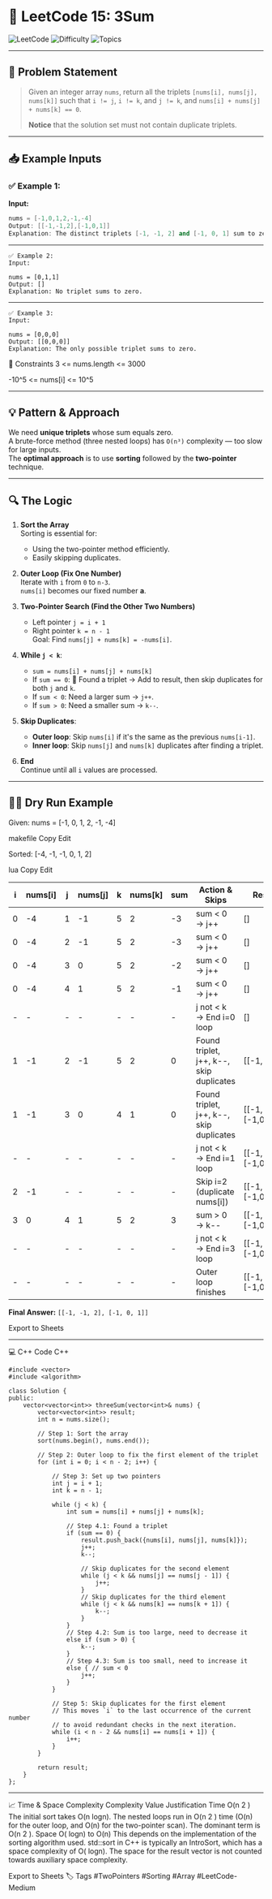 # 🔢 LeetCode 15: 3Sum

![LeetCode](https://img.shields.io/badge/LeetCode-15-blue?style=for-the-badge&logo=leetcode)
![Difficulty](https://img.shields.io/badge/Difficulty-Medium-yellow?style=for-the-badge)
![Topics](https://img.shields.io/badge/Topics-Two%20Pointers%2C%20Sorting-brightgreen?style=for-the-badge)

---

## 📘 Problem Statement

> Given an integer array `nums`, return all the triplets `[nums[i], nums[j], nums[k]]` such that `i != j`, `i != k`, and `j != k`, and `nums[i] + nums[j] + nums[k] == 0`.
>
> **Notice** that the solution set must not contain duplicate triplets.

---

## 📥 Example Inputs

### ✅ Example 1:

**Input:**
```cpp
nums = [-1,0,1,2,-1,-4]
Output: [[-1,-1,2],[-1,0,1]]
Explanation: The distinct triplets [-1, -1, 2] and [-1, 0, 1] sum to zero. The order of triplets in the output doesn't matter.
```
---
```
✅ Example 2:
Input:

nums = [0,1,1]
Output: []
Explanation: No triplet sums to zero.
```
---
```
✅ Example 3:
Input:

nums = [0,0,0]
Output: [[0,0,0]]
Explanation: The only possible triplet sums to zero.

```

📌 Constraints
3 <= nums.length <= 3000

-10^5 <= nums[i] <= 10^5

---

## 💡 Pattern & Approach
We need **unique triplets** whose sum equals zero.  
A brute-force method (three nested loops) has `O(n³)` complexity — too slow for large inputs.  
The **optimal approach** is to use **sorting** followed by the **two-pointer** technique.

---

## 🔍 The Logic

1. **Sort the Array**  
   Sorting is essential for:
   - Using the two-pointer method efficiently.
   - Easily skipping duplicates.

2. **Outer Loop (Fix One Number)**  
   Iterate with `i` from `0` to `n-3`.  
   `nums[i]` becomes our fixed number **a**.

3. **Two-Pointer Search (Find the Other Two Numbers)**  
   - Left pointer `j = i + 1`  
   - Right pointer `k = n - 1`  
   Goal: Find `nums[j] + nums[k] = -nums[i]`.

4. **While `j < k`**:
   - `sum = nums[i] + nums[j] + nums[k]`
   - If `sum == 0`: 🎯 Found a triplet → Add to result, then skip duplicates for both `j` and `k`.
   - If `sum < 0`: Need a larger sum → `j++`.
   - If `sum > 0`: Need a smaller sum → `k--`.

5. **Skip Duplicates**:
   - **Outer loop**: Skip `nums[i]` if it's the same as the previous `nums[i-1]`.
   - **Inner loop**: Skip `nums[j]` and `nums[k]` duplicates after finding a triplet.

6. **End**  
   Continue until all `i` values are processed.

---

## 🏃‍♂️ Dry Run Example

Given:
nums = [-1, 0, 1, 2, -1, -4]

makefile
Copy
Edit

Sorted:
[-4, -1, -1, 0, 1, 2]

lua
Copy
Edit

| i  | nums[i] | j  | nums[j] | k  | nums[k] | sum  | Action & Skips                                | Result                     |
|----|---------|----|---------|----|---------|------|-----------------------------------------------|----------------------------|
| 0  | -4      | 1  | -1      | 5  | 2       | -3   | sum < 0 → j++                                 | []                         |
| 0  | -4      | 2  | -1      | 5  | 2       | -3   | sum < 0 → j++                                 | []                         |
| 0  | -4      | 3  | 0       | 5  | 2       | -2   | sum < 0 → j++                                 | []                         |
| 0  | -4      | 4  | 1       | 5  | 2       | -1   | sum < 0 → j++                                 | []                         |
| -  | -       | -  | -       | -  | -       | -    | j not < k → End i=0 loop                      | []                         |
| 1  | -1      | 2  | -1      | 5  | 2       | 0    | Found triplet, j++, k--, skip duplicates      | [[-1,-1,2]]                |
| 1  | -1      | 3  | 0       | 4  | 1       | 0    | Found triplet, j++, k--, skip duplicates      | [[-1,-1,2], [-1,0,1]]      |
| -  | -       | -  | -       | -  | -       | -    | j not < k → End i=1 loop                      | [[-1,-1,2], [-1,0,1]]      |
| 2  | -1      | -  | -       | -  | -       | -    | Skip i=2 (duplicate nums[i])                  | [[-1,-1,2], [-1,0,1]]      |
| 3  | 0       | 4  | 1       | 5  | 2       | 3    | sum > 0 → k--                                 | [[-1,-1,2], [-1,0,1]]      |
| -  | -       | -  | -       | -  | -       | -    | j not < k → End i=3 loop                      | [[-1,-1,2], [-1,0,1]]      |
| -  | -       | -  | -       | -  | -       | -    | Outer loop finishes                           | [[-1,-1,2], [-1,0,1]]      |

**Final Answer:** `[[-1, -1, 2], [-1, 0, 1]]`

Export to Sheets

---

💻 C++ Code
C++
```
#include <vector>
#include <algorithm>

class Solution {
public:
    vector<vector<int>> threeSum(vector<int>& nums) {
        vector<vector<int>> result;
        int n = nums.size();
        
        // Step 1: Sort the array
        sort(nums.begin(), nums.end());
        
        // Step 2: Outer loop to fix the first element of the triplet
        for (int i = 0; i < n - 2; i++) {
            
            // Step 3: Set up two pointers
            int j = i + 1;
            int k = n - 1;
            
            while (j < k) {
                int sum = nums[i] + nums[j] + nums[k];
                
                // Step 4.1: Found a triplet
                if (sum == 0) {
                    result.push_back({nums[i], nums[j], nums[k]});
                    j++;
                    k--;
                    
                    // Skip duplicates for the second element
                    while (j < k && nums[j] == nums[j - 1]) {
                        j++;
                    }
                    // Skip duplicates for the third element
                    while (j < k && nums[k] == nums[k + 1]) {
                        k--;
                    }
                } 
                // Step 4.2: Sum is too large, need to decrease it
                else if (sum > 0) {
                    k--;
                } 
                // Step 4.3: Sum is too small, need to increase it
                else { // sum < 0
                    j++;
                }
            }
            
            // Step 5: Skip duplicates for the first element
            // This moves `i` to the last occurrence of the current number
            // to avoid redundant checks in the next iteration.
            while (i < n - 2 && nums[i] == nums[i + 1]) {
                i++;
            }
        }
        
        return result;
    }
};

```

---
📈 Time & Space Complexity
Complexity	Value	Justification
Time	O(n 
2
 )	The initial sort takes O(n
logn). The nested loops run in O(n 
2
 ) time (O(n) for the outer loop, and O(n) for the two-pointer scan). The dominant term is O(n 
2
 ).
Space	O(
logn) to O(n)	This depends on the implementation of the sorting algorithm used. std::sort in C++ is typically an IntroSort, which has a space complexity of O(
logn). The space for the result vector is not counted towards auxiliary space complexity.

Export to Sheets
🏷️ Tags
#TwoPointers #Sorting #Array #LeetCode-Medium
